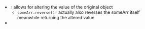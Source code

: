 - `!` allows for altering the value of the original object
  - `someArr.reverse()!` actually also reverses the someArr itself meanwhile returning the altered value
- 